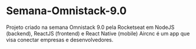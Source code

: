 # Semana-Omnistack-9.0
Projeto criado na semana Omnistack 9.0 pela Rocketseat em NodeJS (backend), ReactJS (frontend) e React Native (mobile)
 Aircnc é um app que visa conectar empresas e desenvolvedores.

